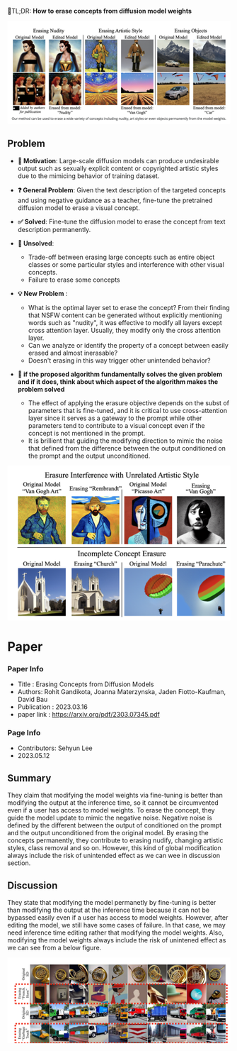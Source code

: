 📌TL;DR: **How to erase concepts from diffusion model weights**

![task](../../figures/2023_erasing_task.png)

## Problem 
* **👀 Motivation**: Large-scale diffusion models can produce undesirable output such as sexually explicit content or copyrighted artistic styles due to the mimicing behavior of training dataset.

* **❓ General Problem**: Given the text description of the targeted concepts and using negative guidance as a teacher, fine-tune the pretrained diffusion model to erase a visual concept.

* **✅ Solved**: Fine-tune the diffusion model to erase the concept from text description permanently. 

* **🤔 Unsolved**: 
  - Trade-off between erasing large concepts such as entire object classes or some particular styles and interference with other visual concepts.
  - Failure to erase some concepts 

* **💡 New Problem** : 
  - What is the optimal layer set to erase the concept? From their finding that NSFW content can be generated without explicitly mentioning words such as "nudity", it was effective to modify all layers except cross attention layer. Usually, they modify only the cross attention layer. 
  - Can we analyze or identify the property of a concept between easily erased and almost inerasable?
  - Doesn't erasing in this way trigger other unintended behavior?

* **🌹 if the proposed algorithm fundamentally solves the given problem and if it does, think about which aspect of the algorithm makes the problem solved**
    - The effect of applying the erasure objective depends on the subst of parameters that is fine-tuned, and it is critical to use cross-attention layer since it serves as a gateway to the prompt while other parameters tend to contribute to a visual concept even if the concept is not mentioned in the prompt. 
    - It is brillient that guiding the modifying direction to mimic the noise that defined from the difference between the output conditioned on the prompt and the output unconditioned. 

![unsolved problems](../../figures/2023_erasing_unsolved.png)

# Paper

### Paper Info 
* Title : Erasing Concepts from Diffusion Models
* Authors: 	Rohit Gandikota, Joanna Materzynska, Jaden Fiotto-Kaufman, David Bau
* Publication : 2023.03.16
* paper link : https://arxiv.org/pdf/2303.07345.pdf

### Page Info 
* Contributors: Sehyun Lee
* 2023.05.12


## Summary 
They claim that modifying the model weights via fine-tuning is better than modifying the output at the inference time, so it cannot be circumvented even if a user has access to model weights. To erase the concept, they guide the model update to mimic the negative noise. Negative noise is defined by the different between the output of conditioned on the prompt and the output unconditioned from the original model. By erasing the concepts permanently, they contribute to erasing nudify, changing artistic styles, class removal and so on. However, this kind of global modification always include the risk of unintended effect as we can wee in discussion section. 


## Discussion
They state that modifying the model permanetly by fine-tuning is better than modifying the output at the inference time because it can not be bypassed easily even if a user has access to model weights. However, after editing the model, we still have some cases of failure. In that case, we may need inference time editing rather that modifying the model weights. Also, modifying the model weights always include the risk of unintened effect as we can see from a below figure.

![unsolved problems](../../figures/2023_erasing_unsolved2.png)